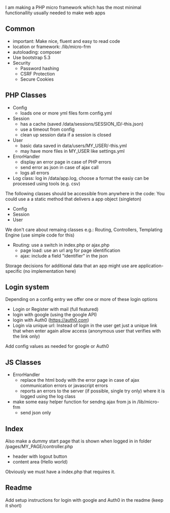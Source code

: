 
I am making a PHP micro framework which has the most minimal functionallity usually needed to make web apps

## Common

- important: Make nice, fluent and easy to read code
- location or framework: /lib/micro-frm
- autoloading: composer
- Use bootstrap 5.3
- Security
  - Password hashing
  - CSRF Protection
  - Secure Cookies

## PHP Classes

- Config
  - loads one or more yml files form config.yml
- Session
  - has a cache (saved /data/sessions/SESSION_ID/-this.json)
  - use a timeout from config
  - clean up session data if a session is closed
- User
  - basic data saved in data/users/MY_USER/-this.yml
  - may have more files in MY_USER like settings.yml
- ErrorHandler
  - display an error page in case of PHP errors
  - send error as json in case of ajax call
  - logs all errors
- Log class: log in /data/app.log, choose a format the easiy can be processed using tools (e.g. csv)

The following classes should be accessible from anywhere in the code: You could use a a static method that delivers a app object (singleton)

- Config
- Session
- User

We don't care about remaing classes e.g.: Routing, Controllers, Templating Engine (use simple code for this)

- Routing: use a switch in index.php or ajax.php
  - page load: use an url arg for page identification
  - ajax: include a field "identifier" in the json

Storage decisions for additional data that an app might use are application-specific (no implementation here)

## Login system

Depending on a config entry we offer one or more of these login options

- Login or Register with mail (full featured)
- login with google (using the google API)
- login with Auth0 (https://auth0.com)
- Login via unique url: Instead of login in the user get just a unique link that when enter again allow access (anonymous user that verifies with the link only)

Add config values as needed for google or Auth0

## JS Classes

- ErrorHandler
  - replace the html body with the error page in case of ajax communication errors or javascript errors
  - reports an errors to the server (if possible, single try only) where it is logged using the log class
- make some easy helper function for sendng ajax from js in /lib/micro-frm
  - send json only

## Index

Also make a dummy start page that is shown when logged in in folder /pages/MY_PAGE/controller.php

- header with logout button
- content area (Hello world)

Obviously we must have a index.php that requires it.

## Readme

Add setup instructions for login with google and Auth0 in the readme (keep it short)
